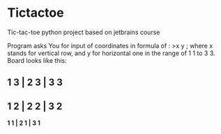 # Tictactoe
Tic-tac-toe python project based on jetbrains course

Program asks You for input of coordinates in formula of : >x y ; where x stands for vertical row, and y for horizontal one in the range of 1 1 to 
3 3.
Board looks like this:

1 3 | 2 3 | 3 3
---------------
1 2 | 2 2 | 3 2
---------------
<b>1 1 | 2 1 | 3 1</b>
